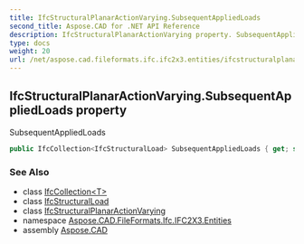 ```yaml
---
title: IfcStructuralPlanarActionVarying.SubsequentAppliedLoads
second_title: Aspose.CAD for .NET API Reference
description: IfcStructuralPlanarActionVarying property. SubsequentAppliedLoads
type: docs
weight: 20
url: /net/aspose.cad.fileformats.ifc.ifc2x3.entities/ifcstructuralplanaractionvarying/subsequentappliedloads/
---
```

## IfcStructuralPlanarActionVarying.SubsequentAppliedLoads property

SubsequentAppliedLoads

```csharp
public IfcCollection<IfcStructuralLoad> SubsequentAppliedLoads { get; set; }
```

### See Also

* class [IfcCollection&lt;T&gt;](../../../aspose.cad.fileformats.ifc/ifccollection-1/)
* class [IfcStructuralLoad](../../ifcstructuralload/)
* class [IfcStructuralPlanarActionVarying](../)
* namespace [Aspose.CAD.FileFormats.Ifc.IFC2X3.Entities](../../ifcstructuralplanaractionvarying/)
* assembly [Aspose.CAD](../../../)


